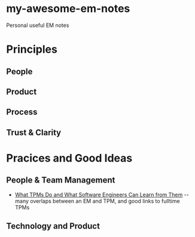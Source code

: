 # my-awesome-em-notes
Personal useful EM notes

# Principles

## People

## Product

## Process

## Trust & Clarity

# Pracices and Good Ideas

## People & Team Management

- [What TPMs Do and What Software Engineers Can Learn from Them](https://newsletter.pragmaticengineer.com/p/what-tpms-do?s=r) -- many overlaps between an EM and TPM, and good links to fulltime TPMs

## Technology and Product

